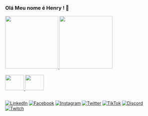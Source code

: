 ### Olá Meu nome é Henry ! 👋
<div>
  <a href="https://github.com/HenryNascimentoSilva">
    <img height="170em" src="https://github-readme-stats.vercel.app/api?username=HenryNascimentoSilva&show_icons=true&theme=dark"/>
    <img height="170em" src="https://github-readme-stats.vercel.app/api/top-langs/?username=HenryNascimentoSilva&theme=dark"/>
    
<div style="display: inline_block"><br>
<img height="50em" width="60" src="https://cdn.jsdelivr.net/gh/devicons/devicon/icons/python/python-original.svg"/>
<img height="50em" width="60" src="https://cdn.jsdelivr.net/gh/devicons/devicon/icons/java/java-original-wordmark.svg"/>  
</div>
    
##
    
[![LinkedIn](https://img.shields.io/badge/LinkedIn-0077B5?style=for-the-badge&logo=linkedin&logoColor=white)](https://www.linkedin.com/in/henry-nascimento-749083267/)
[![Facebook](https://img.shields.io/badge/Facebook-1877F2?style=for-the-badge&logo=facebook&logoColor=white)](https://www.facebook.com/H.P.NascimentoSilva/)
[![Instagram](https://img.shields.io/badge/Instagram-E4405F?style=for-the-badge&logo=instagram&logoColor=white)](https://www.instagram.com/henry_nascimento_/)
[![Twitter](https://img.shields.io/badge/Twitter-1DA1F2?style=for-the-badge&logo=twitter&logoColor=white)](https://twitter.com/Keehd_)
[![TikTok](https://img.shields.io/badge/TikTok-000000?style=for-the-badge&logo=tiktok&logoColor=white)](https://www.tiktok.com/@keehd)
[![Discord](https://img.shields.io/badge/Discord-7289DA?style=for-the-badge&logo=discord&logoColor=white)](https://discord.gg/7bY6MyP6MY)
[![Twitch](https://img.shields.io/badge/Twitch-9146FF?style=for-the-badge&logo=twitch&logoColor=white)](www.twitch.tv/keehd?sr=aa)
